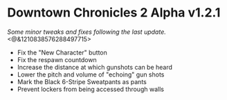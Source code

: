 # Downtown Chronicles 2 Alpha v1.2.1
*Some minor tweaks and fixes following the last update.*
<@&1210838576288497715>

* Fix the "New Character" button
* Fix the respawn countdown
* Increase the distance at which gunshots can be heard
* Lower the pitch and volume of "echoing" gun shots
* Mark the Black 6-Stripe Sweatpants as pants
* Prevent lockers from being accessed through walls
